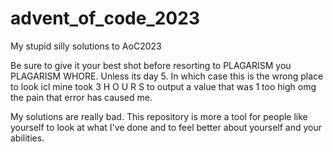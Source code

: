 # advent_of_code_2023
My stupid silly solutions to AoC2023

Be sure to give it your best shot before resorting to PLAGARISM you PLAGARISM WHORE.
Unless its day 5. In which case this is the wrong place to look icl mine took   3   H O U R S   to output a value that was 1 too high omg the pain that error has caused me.

My solutions are really bad. This repository is more a tool for people like yourself to look at what I've done and to feel better about yourself and your abilities.